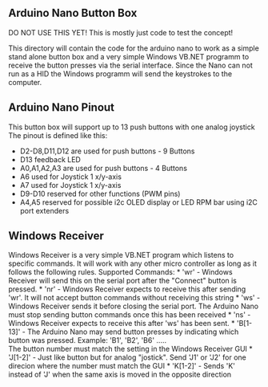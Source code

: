 Arduino Nano Button Box
---

DO NOT USE THIS YET! This is mostly just code to test the concept!


This directory will contain the code for the arduino nano  to work as a simple stand alone button box
and a very simple Windows VB.NET programm to receive the button presses via the serial interface.
Since the Nano can not run as a HID the Windows programm will send the keystrokes to the computer.

Arduino Nano Pinout
---
This button box will support up to 13 push buttons with one analog joystick
The pinout is defined like this:

* D2-D8,D11,D12 are used for push buttons - 9 Buttons
* D13 feedback LED
* A0,A1,A2,A3 are used for push buttons - 4 Buttons
* A6 used for Joystick 1 x/y-axis
* A7 used for Joystick 1 x/y-axis
* D9-D10 reserved for other functions (PWM pins)
* A4,A5 reserved for possible i2c OLED display or LED RPM bar using i2C port extenders


Windows Receiver
---
Windows Receiver is a very simple VB.NET program which listens to specific commands.
It will work with any other micro controller as long as it follows the following rules.
Supported Commands:
	* 'wr' - Windows Receiver will send this on the serial port after the "Connect" button is pressed.
	* 'nr' - Windows Receiver expects to receive this after sending 'wr'. It will not accept button commands without receiving this string
	* 'ws' - Windows Receiver sends it before closing the serial port. The Arduino Nano must stop sending button commands once this has been received
	* 'ns' - Windows Receiver expects to receive this after 'ws' has been sent.
	* 'B[1-13]' - The Arduino Nano may send button presses by indicating which button was pressed. Example: 'B1', 'B2', 'B6' .....     
		The button number must match the setting in the Windows Receiver GUI
	* 'J[1-2]' - Just like button but for analog "jostick". Send 'J1' or 'J2' for one direcion where the number must match the GUI
	* 'K[1-2]' - Sends 'K' instead of 'J' when the same axis is moved in the opposite direction